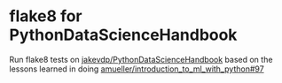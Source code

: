 # flake8 for PythonDataScienceHandbook
Run flake8 tests on [jakevdp/PythonDataScienceHandbook](https://github.com/jakevdp/PythonDataScienceHandbook/blob/master/website/copy_notebooks.py) based on the lessons learned in doing [amueller/introduction_to_ml_with_python#97](https://github.com/amueller/introduction_to_ml_with_python/pulls/97)
